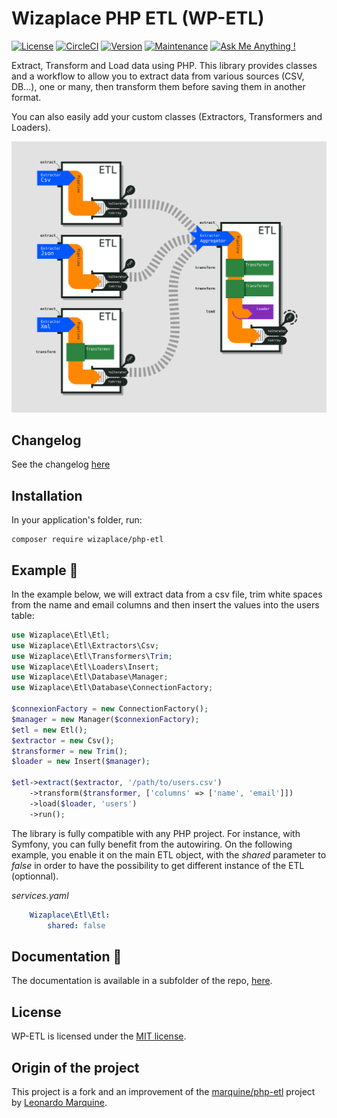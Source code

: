 # Wizaplace PHP ETL (WP-ETL)

[![License](https://poser.pugx.org/marquine/php-etl/license)](https://packagist.org/packages/marquine/php-etl)
[![CircleCI](https://circleci.com/gh/wizaplace/php-etl/tree/master.svg?style=svg)](https://circleci.com/gh/wizaplace/php-etl/tree/master)
[![Version](https://img.shields.io/github/v/release/wizaplace/php-etl)](https://circleci.com/gh/wizaplace/php-etl/tree/master)
[![Maintenance](https://img.shields.io/badge/Maintained%3F-yes-green.svg)](https://GitHub.com/wizaplace/php-etl/graphs/commit-activity)
[![Ask Me Anything !](https://img.shields.io/badge/Ask%20me-anything-1abc9c.svg)](https://GitHub.com/wizaplace/php-etl)

Extract, Transform and Load data using PHP.
This library provides classes and a workflow to allow you to extract data from various sources (CSV, DB...), one or many, then transform them before saving them in another format.

You can also easily add your custom classes (Extractors, Transformers and Loaders).

![ETL](docs/img/etl.svg)

## Changelog
See the changelog [here](changelog.MD)

## Installation
In your application's folder, run:
```shell
composer require wizaplace/php-etl
```

## Example :light_rail:
In the example below, we will extract data from a csv file, trim white spaces from the name and email columns and then insert the values into the users table:
```php
use Wizaplace\Etl\Etl;
use Wizaplace\Etl\Extractors\Csv;
use Wizaplace\Etl\Transformers\Trim;
use Wizaplace\Etl\Loaders\Insert;
use Wizaplace\Etl\Database\Manager;
use Wizaplace\Etl\Database\ConnectionFactory;

$connexionFactory = new ConnectionFactory();
$manager = new Manager($connexionFactory);
$etl = new Etl();
$extractor = new Csv();
$transformer = new Trim();
$loader = new Insert($manager);

$etl->extract($extractor, '/path/to/users.csv')
    ->transform($transformer, ['columns' => ['name', 'email']])
    ->load($loader, 'users')
    ->run();
```

The library is fully compatible with any PHP project.
For instance, with Symfony, you can fully benefit from the autowiring. On the following example, you enable it on the
main ETL object, with the _shared_ parameter to _false_ in order to have the possibility to get
different instance of the ETL (optionnal).

_services.yaml_
```yaml
    Wizaplace\Etl\Etl:
        shared: false
```
## Documentation :notebook:
The documentation is available in a subfolder of the repo, [here](docs/README.md).

## License
WP-ETL is licensed under the [MIT license](http://opensource.org/licenses/MIT).

## Origin of the project
This project is a fork and an improvement of the [marquine/php-etl](https://github.com/leomarquine/php-etl) project by [Leonardo Marquine](https://github.com/leomarquine/php-etl).
